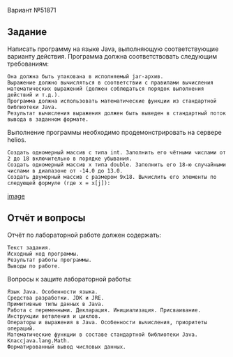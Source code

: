 Вариант №51871

## Задание
Написать программу на языке Java, выполняющую соответствующие варианту действия. Программа должна соответствовать следующим требованиям:

    Она должна быть упакована в исполняемый jar-архив.
    Выражение должно вычисляться в соответствии с правилами вычисления математических выражений (должен соблюдаться порядок выполнения действий и т.д.).
    Программа должна использовать математические функции из стандартной библиотеки Java.
    Результат вычисления выражения должен быть выведен в стандартный поток вывода в заданном формате.

Выполнение программы необходимо продемонстрировать на сервере helios.

    Создать одномерный массив c типа int. Заполнить его чётными числами от 2 до 18 включительно в порядке убывания.
    Создать одномерный массив x типа double. Заполнить его 18-ю случайными числами в диапазоне от -14.0 до 13.0.
    Создать двумерный массив c размером 9x18. Вычислить его элементы по следующей формуле (где x = x[j]):
  [image](https://github.com/fefumo/itmo/assets/77743898/40834f39-7019-427e-835b-c67fa8380338)


## Отчёт и вопросы
Отчёт по лабораторной работе должен содержать:

    Текст задания.
    Исходный код программы.
    Результат работы программы.
    Выводы по работе.

Вопросы к защите лабораторной работы:

    Язык Java. Особенности языка.
    Средства разработки. JDK и JRE.
    Примитивные типы данных в Java.
    Работа с переменными. Декларация. Инициализация. Присваивание.
    Инструкции ветвления и циклов.
    Операторы и выражения в Java. Особенности вычисления, приоритеты операций.
    Математические функции в составе стандартной библиотеки Java. Классjava.lang.Math.
    Форматированный вывод числовых данных.

